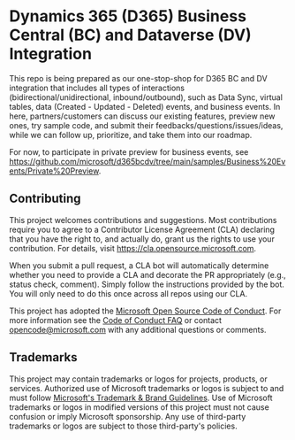# Dynamics 365 (D365) Business Central (BC) and Dataverse (DV) Integration

This repo is being prepared as our one-stop-shop for D365 BC and DV integration that includes all types of interactions (bidirectional/unidirectional, inbound/outbound), such as Data Sync, virtual tables, data (Created - Updated - Deleted) events, and business events.  In here, partners/customers can discuss our existing features, preview new ones, try sample code, and submit their feedbacks/questions/issues/ideas, while we can follow up, prioritize, and take them into our roadmap.

For now, to participate in private preview for business events, see https://github.com/microsoft/d365bcdv/tree/main/samples/Business%20Events/Private%20Preview.

## Contributing

This project welcomes contributions and suggestions.  Most contributions require you to agree to a
Contributor License Agreement (CLA) declaring that you have the right to, and actually do, grant us
the rights to use your contribution. For details, visit https://cla.opensource.microsoft.com.

When you submit a pull request, a CLA bot will automatically determine whether you need to provide
a CLA and decorate the PR appropriately (e.g., status check, comment). Simply follow the instructions
provided by the bot. You will only need to do this once across all repos using our CLA.

This project has adopted the [Microsoft Open Source Code of Conduct](https://opensource.microsoft.com/codeofconduct/).
For more information see the [Code of Conduct FAQ](https://opensource.microsoft.com/codeofconduct/faq/) or
contact [opencode@microsoft.com](mailto:opencode@microsoft.com) with any additional questions or comments.

## Trademarks

This project may contain trademarks or logos for projects, products, or services. Authorized use of Microsoft 
trademarks or logos is subject to and must follow 
[Microsoft's Trademark & Brand Guidelines](https://www.microsoft.com/en-us/legal/intellectualproperty/trademarks/usage/general).
Use of Microsoft trademarks or logos in modified versions of this project must not cause confusion or imply Microsoft sponsorship.
Any use of third-party trademarks or logos are subject to those third-party's policies.
